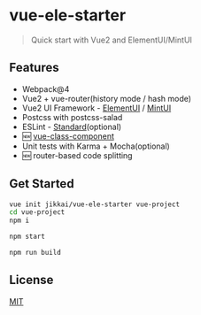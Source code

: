 # vue-ele-starter

> Quick start with Vue2 and ElementUI/MintUI

## Features

* Webpack@4
* Vue2 + vue-router(history mode / hash mode)
* Vue2 UI Framework - [ElementUI](https://github.com/ElemeFE/element) / [MintUI](https://github.com/ElemeFE/mint-ui)
* Postcss with postcss-salad
* ESLint - [Standard](https://github.com/feross/standard)(optional)
* 🆕 [vue-class-component](https://github.com/vuejs/vue-class-component)
* Unit tests with Karma + Mocha(optional)
* 🆕 router-based code splitting

## Get Started

```bash
vue init jikkai/vue-ele-starter vue-project
cd vue-project
npm i

npm start

npm run build
```

## License

[MIT](https://github.com/jikkai/vue-ele-starter/blob/master/LICENSE)
